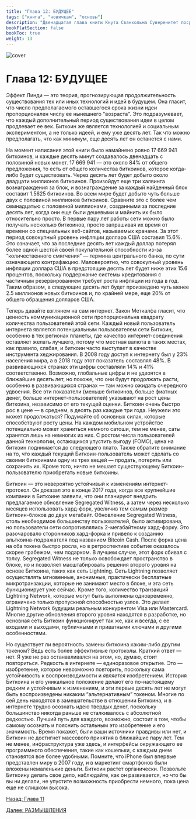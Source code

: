 ```yaml
---
title: "Глава 12: БУДУЩЕЕ"
tags: ["книга", "новичкам", "основы"]
description: "Двенадцатая глава книги Кнута Сванхольма Суверенитет посредством математики."
bookFlatSection: false
bookToc: true
weight: 13
---
```


![cover](../../covers/stm.png)

# Глава 12: БУДУЩЕЕ

Эффект Линди — это теория, прогнозирующая продолжительность существования тех или иных технологий и идей в будущем. Она гласит, что число предполагаемого оставшегося срока жизни идеи пропорционален числу ее нынешнего "возраста". Это подразумевает, что каждый дополнительный период существования идеи в целом продлевает ее век. Биткоин же является технологией и социальным экспериментом, а не только идеей, и ему уже десять лет. Так что можно предполагать, что как минимум, еще десять лет он останется с нами.

На момент написания этой книги было намайнено ровно 17 669 941 биткоинов, и каждые десять минут создавалось двенадцать с половиной новых монет. 17 669 941 — это около 84% от общего предложения, то есть от общего количества биткоинов, которое когда-либо будет существовать. Через десять лет будет добыто около двадцати миллионов биткоинов. Произойдут еще три халвинга вознаграждения за блок, и вознаграждение за каждый найденный блок составит 1.5625 биткоинов. Во всем мире будет добыто чуть больше двух с половиной миллионов биткоинов. Сравните это с более чем семнадцатью с половиной миллионами, созданными за последние десять лет, когда они еще были дешевыми и майнить их было относительно просто. В первые пару лет работы сети можно было получать несколько биткоинов, просто запрашивая их время от времени со специальных веб-сайтов, называемых кранами. За этот период совокупный уровень инфляции доллара США составил 15.6%. Это означает, что за последние десять лет каждый доллар потерял более одной шестой своей покупательной способности из-за “количественного смягчения” — термина центрального банка, по сути означающего контрафакцию. Маловероятно, что совокупный уровень инфляции доллара США в предстоящие десять лет будет ниже этих 15.6 процентов, поскольку поддержание системы кредитования с частичным резервированием требует роста инфляции из года в год. Таким образом, в следующие десять лет будет произведено чуть менее 2.5 миллионов новых биткоинов и, по крайней мере, еще 20% от общего обращения долларов США.

Теперь давайте взглянем на сам интернет. Закон Меткалфа гласит, что ценность коммуникационной сети пропорциональна квадрату количества пользователей этой сети. Каждый новый пользователь интернета является потенциальным пользователем сети Биткоин, особенно в тех регионах планеты, где качество интернет-соединения оставляет желать лучшего, потому что местная валюта в таких местах, как правило, слабая, и биткоин часто выступает в качестве инструмента хеджирования. В 2008 году доступ к интернету был у 23% населения мира, а в 2018 году этот показатель составлял 48%. В развивающихся странах эти цифры составляли 14% и 41% соответственно. Возможно, глобальные цифры и не удвоятся в ближайшие десять лет, но похоже, что они будут продолжать расти, особенно в развивающихся странах — там можно ожидать очередного удвоения. Все эти показатели (меньше биткоинов, больше фиатных денег, больше интернет-пользователей) указывают на рост цены биткоина, независимо от его текущей оценки. Биткоин очень быстро рос в цене —  в среднем, в десять раз каждые три года. Неужели это может продолжаться? Подумайте об основных силах, которые способствуют росту цены. На каждом мобильном устройстве потенциально может храниться немного сатоши, тем не менее, саты хранятся лишь на немногих из них. С ростом числа пользователей данной технологии, остающихся упустить выгоду (FOMO), цена на биткоин поднимается до следующего плато. Также обратите внимание на то, что каждый текущий Биткоин-пользователь может сделать со своими биткоинами одну из трех вещей — продать, потерять или сохранить их. Кроме того, ничто не мешает существующему Биткоин-пользователю приобретать новые биткоины.

Биткоин — это невероятно устойчивый к изменениям интернет-протокол. Он доказал это в конце 2017 года, когда все крупнейшие компании в Биткоине заявили, что они планируют внедрить предлагаемое обновление Segregated Witness, а затем через несколько месяцев использовать хард-форк, увеличив тем самым размер Биткоин-блоков до двух мегабайт. Обновление Segregated Witness, столь необходимое большинству пользователей, было активирована, но пользователи сети сопротивлялись 2-мегабайтному хард-форку. Это разочаровало сторонников хард-форка и привело к созданию альткоина-подражателя под названием Bitcoin Cash. После форка цена на оба токена быстро росла, но в ретроспективе событие оказалось скорее грабежом, чем подарком. В лучшем случае, этот форк сбивал с толку. Segregated Witness не только освобождает пространство в блоке, но и позволяет масштабировать решения второго уровня на основе Биткоина, таких как сеть Lightning. Сеть Lightning позволяет осуществлять мгновенные, анонимные, практически бесплатные микротранзакции, которые не занимают место в блоке, и эта сеть функционирует уже сейчас. Кроме того, количество транзакций Lightning Network, которые могут быть выполнены одновременно, ограничено только пропускной способностью узлов. Это делает Lightning Network будущим реальным конкурентом Visa или Mastercard. Многие другие обновления второго уровня находятся в разработке, но основная сеть Биткоин функционирует так же, как и всегда, с ее входами и выходами, публичными и приватными ключами и другими особенностями.

Но существует ли вероятность замены биткоина каким-либо другим токеном? Ведь есть более эффективные протоколы. Краткий ответ — нет. Я уже не раз останавливался на этом, но, думаю, стоит повториться. Редкость в интернете — единоразовое открытие. Это — изобретение, которое невозможно повторить, поскольку сама устойчивость к воспроизводимости и *является* изобретением. История Биткоина и его уникальное положение делают его по-настоящему редким и устойчивым к изменениям, и эти первые десять лет не могут быть воспроизведены никаким “альтернативным” токеном. Многие по сей день находятся в замешательстве в отношении Биткоина, и в интернете трудно осознать идею твердых денег, поскольку большинство никогда раньше не сталкивалось с абсолютной редкостью. Лучший путь для каждого, возможно, состоит в том, чтобы самому осознать и пояснить остальным это изобретение и его значимость. Время покажет, были ваши источники правдивы или нет, и Биткоин не достигнет массового принятия в ближайшие пару лет. Тем не менее, инфраструктура уже здесь, и интерфейсы окружающего ее программного обеспечения, такие как кошельки, с каждым днем ​​становятся все более удобными. Помните, что iPhone был впервые представлен миру в 2007 году, и в маркетинг смартфонов были вложены немаленькие деньги. Биткоин растет органически. Позвольте Биткоину делать свое дело, наблюдайте, как он развивается, но что бы вы ни делали, не упустите возможность приобрести немного, пока цена еще не слишком высока.

[Назад: Глава 11](../chapter-11)

[Далее: РАЗМЫШЛЕНИЯ](../thoughts)

